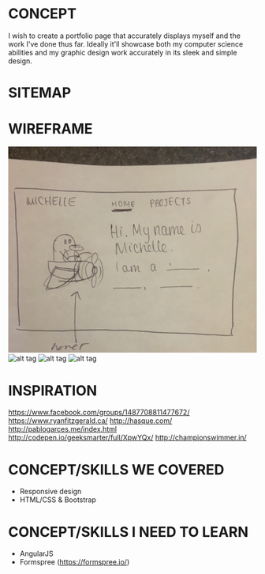 # CONCEPT
I wish to create a portfolio page that accurately displays myself and the work I've done thus far. Ideally it'll showcase both my computer science abilities and my graphic design work accurately in its sleek and simple design.

# SITEMAP

# WIREFRAME
![alt tag](img/1.jpg)
![alt tag](img2.png)
![alt tag](img3.png)
![alt tag](img4.png)

# INSPIRATION
https://www.facebook.com/groups/1487708811477672/
https://www.ryanfitzgerald.ca/
http://hasque.com/
http://pablogarces.me/index.html
http://codepen.io/geeksmarter/full/XpwYQx/
http://championswimmer.in/

# CONCEPT/SKILLS WE COVERED
* Responsive design
* HTML/CSS & Bootstrap

# CONCEPT/SKILLS I NEED TO LEARN
* AngularJS
* Formspree (https://formspree.io/)